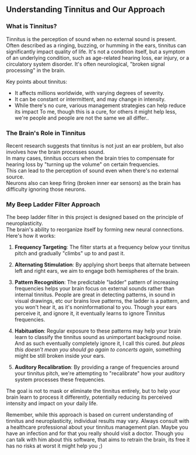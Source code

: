 ## Understanding Tinnitus and Our Approach

### What is Tinnitus?

Tinnitus is the perception of sound when no external sound is present. 
Often described as a ringing, buzzing, or humming in the ears, tinnitus can significantly impact quality of life. 
It's not a condition itself, but a symptom of an underlying condition, such as age-related hearing loss, ear injury, or a circulatory system disorder.
It's often neurological, "broken signal processing" in the brain.

Key points about tinnitus:
- It affects millions worldwide, with varying degrees of severity.
- It can be constant or intermittent, and may change in intensity.
- While there's no cure, various management strategies can help reduce its impact
  To me, though this is a cure, for others it might help less, we're people and people are not the same we all differ..

### The Brain's Role in Tinnitus

Recent research suggests that tinnitus is not just an ear problem, but also involves how the brain processes sound.  
In many cases, tinnitus occurs when the brain tries to compensate for hearing loss by "turning up the volume" on certain frequencies.  
This can lead to the perception of sound even when there's no external source.  
Neurons also can keep firing (broken inner ear sensors) as the brain has difficulty ignoring those neurons.

### My Beep Ladder Filter Approach

The beep ladder filter in this project is designed based on the principle of neuroplasticity.  
The brain's ability to reorganize itself by forming new neural connections. Here's how it works:

1. **Frequency Targeting**: The filter starts at a frequency below your tinnitus pitch and gradually "climbs" up to and past it.

2. **Alternating Stimulation**: By applying short beeps that alternate between left and right ears, we aim to engage both hemispheres of the brain.

3. **Pattern Recognition**: The predictable "ladder" pattern of increasing frequencies helps your brain focus on external sounds rather than internal tinnitus.
  People are great in detecting patterns, in sound in visual drawings, etc our brains love patterns, the ladder is a pattern, and you won't hear it, as it's noninformational to you.
  Though your ears perceive it, and ignore it, it eventually learns to ignore Tinnitus frequencies.
  
5. **Habituation**: Regular exposure to these patterns may help your brain learn to classify the tinnitus sound as unimportant background noise.
  And as such eventually completely ignore it, I call this cured. *but pleas this doesn't mean you should go again to concerts again*, something might be still broken inside your ears.   

6. **Auditory Recalibration**: By providing a range of frequencies around your tinnitus pitch, we're attempting to "recalibrate" how your auditory system processes these frequencies.

The goal is not to mask or eliminate the tinnitus entirely, but to help your brain learn to process it differently, potentially reducing its perceived intensity and impact on your daily life.

Remember, while this approach is based on current understanding of tinnitus and neuroplasticity, individual results may vary. 
Always consult with a healthcare professional about your tinnitus management plan.
Maybe you have an infection and for that you really should visit a doctor.
Though you can talk with him about this software, that aims to retrain the brain, its free it has no risks at worst it might help you ;)
